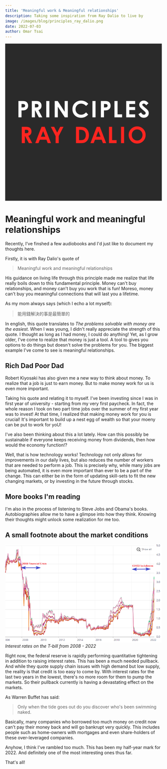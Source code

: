 ```yaml
---
title: 'Meaningful work & Meaningful relationships'
description: Taking some inspiration from Ray Dalio to live by
image: /images/blog/principles_ray_dalio.png
date: 2022-07-03
author: Omar Tsai
---
```


![Principles cover](/images/blog/principles_ray_dalio.png)

# Meaningful work and meaningful relationships

Recently, I've finshed a few audiobooks and I'd just like to document my thoughts here.

Firstly, it is with Ray Dalio's quote of

> Meaningful work and meaningful relationships

His guidance on living life through this principle made me realize that life really boils down to this fundamental principle. Money can't buy relationships, and money can't buy you work that is fun! Moreso, money can't buy you meaningful connections that will last you a lifetime.

As my mom always says (which I echo a lot myself):

> 能用錢解決的事是最簡單的

In english, this quote translates to *The problems solvable with money are the easiest*. When I was young, I didn't really appreciate the strength of this quote. I thought as long as I had money, I could do anything! Yet, as I grow older, I've come to realize that money is just a tool. A tool to gives you options to do things but doesn't solve the problems for you. The biggest example I've come to see is meaningful relationships. 

## Rich Dad Poor Dad

Robert Kiyosaki has also given me a new way to think about money. To realize that a job is just to earn money. But to make money work for us is even more important.

Taking his quote and relating it to myself. I've been investing since I was in first year of university - starting from my very first paycheck. In fact, the whole reason I took on two part time jobs over the summer of my first year was to invest! At that time, I realized that making money work for you is crucial! It's important to build up a nest egg of wealth so that your moeny can be put to work for yoU!

I've also been thinking about this a lot lately. How can this possibly be sustainable if everyone keeps receiving money from dividends, then how would the economy function!?

Well, that is how technology works! Technology not only allows for improvements in our daily lives, but also reduces the number of workers that are needed to perform a job. This is precisely why, while many jobs are being automated, it is even more important than ever to be a part of the change. This can either be in the form of updating skill-sets to fit the new changing markets, or by investing in the future through stocks.

## More books I'm reading

I'm also in the process of listening to Steve Jobs and Obama's books. Autobiographies allow me to have a glimpse into how they think. Knowing their thoughts might unlock some realization for me too.

## A small footnote about the market conditions

![Principles cover](/images/blog/t_bill_2008-2022.png)
*Interest rates on the T-bill from 2008 - 2022*

Right now, the federal reserve is rapidly performing quantitative tightening in addition to raising interest rates. This has been a much needed pullback. And while they quote supply chain issues with high demand but low supply, the reality is that credit is too easy to come by. With interest rates for the last two years in the lowest, there's no more room for them to pump the markets. So their pullback currently is having a devastating effect on the markets.

As Warren Buffet has said:

> Only when the tide goes out do you discover who's been swimming naked.

Basically, many companies who borrowed too much money on credit now can't pay their money back and will go bankrupt very quickly. This includes people such as home-owners with mortgages and even share-holders of these over-leveraged companies.

Anyhow, I think I've rambled too much. This has been my half-year mark for 2022. And definitely one of the most interesting ones thus far.

That's all!

